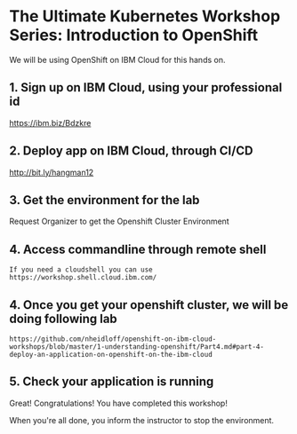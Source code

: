 # The Ultimate Kubernetes Workshop Series: Introduction to OpenShift

We will be using OpenShift on IBM Cloud for this hands on.

## 1. Sign up on IBM Cloud, using your professional id
https://ibm.biz/Bdzkre

## 2. Deploy app on IBM Cloud, through CI/CD
http://bit.ly/hangman12

## 3. Get the environment for the lab
Request Organizer to get the Openshift Cluster Environment

## 4. Access commandline through remote shell
```
If you need a cloudshell you can use https://workshop.shell.cloud.ibm.com/ 
```


## 4. Once you get your openshift cluster, we will be doing following lab
```
https://github.com/nheidloff/openshift-on-ibm-cloud-workshops/blob/master/1-understanding-openshift/Part4.md#part-4-deploy-an-application-on-openshift-on-the-ibm-cloud
```

## 5. Check your application is running

Great! Congratulations! You have completed this workshop!

When you're all done, you inform the instructor to stop the environment.
